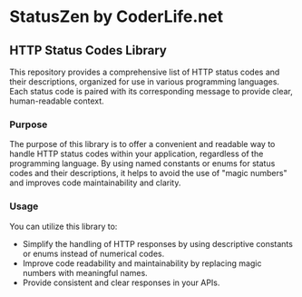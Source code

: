 # StatusZen by CoderLife.net

## HTTP Status Codes Library

This repository provides a comprehensive list of HTTP status codes and their descriptions, organized for use in various programming languages. Each status code is paired with its corresponding message to provide clear, human-readable context.

### Purpose

The purpose of this library is to offer a convenient and readable way to handle HTTP status codes within your application, regardless of the programming language. By using named constants or enums for status codes and their descriptions, it helps to avoid the use of "magic numbers" and improves code maintainability and clarity.

### Usage

You can utilize this library to:

- Simplify the handling of HTTP responses by using descriptive constants or enums instead of numerical codes.
- Improve code readability and maintainability by replacing magic numbers with meaningful names.
- Provide consistent and clear responses in your APIs.
